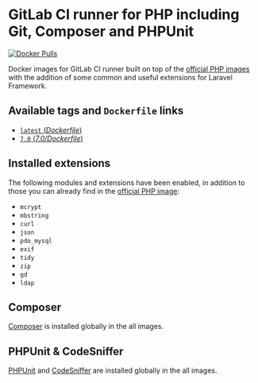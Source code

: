# GitLab CI runner for PHP including Git, Composer and PHPUnit
[![Docker Pulls](https://img.shields.io/docker/pulls/karbon001/gitlab-ci-laravel-php.svg)](https://hub.docker.com/r/karbon001/gitlab-ci-laravel-php/)

Docker images for GitLab CI runner built on top of the [official PHP images](https://hub.docker.com/r/_/php/) with the addition of some common and useful extensions for Laravel Framework.

## Available tags and `Dockerfile` links
- [`latest` (_Dockerfile_)](https://github.com/kfkawalec/gitlab-ci-laravel-php/blob/master/Dockerfile)
- [`7.0` (_7.0/Dockerfile_)](https://github.com/kfkawalec/gitlab-ci-laravel-php/blob/master/7.0/Dockerfile)

## Installed extensions
The following modules and extensions have been enabled,
in addition to those you can already find in the [official PHP image](https://hub.docker.com/r/_/php/):

- `mcrypt`
- `mbstring`
- `curl`
- `json`
- `pdo_mysql`
- `exif`
- `tidy`
- `zip`
- `gd`
- `ldap`

## Composer
[Composer](https://getcomposer.org) is installed globally in the all images.

## PHPUnit & CodeSniffer
[PHPUnit](https://phpunit.de/) and [CodeSniffer](https://github.com/squizlabs/PHP_CodeSniffer) are installed globally in the all images.

